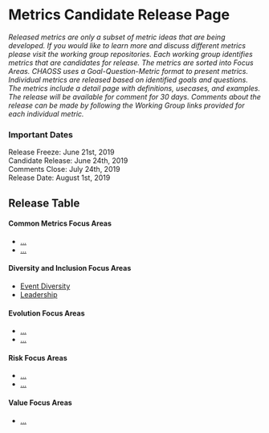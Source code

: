 # Metrics Candidate Release Page

*Released metrics are only a subset of metric ideas that are being developed. If you would like to learn more and discuss different metrics please visit the working group repositories. Each working group identifies metrics that are candidates for release. The metrics are sorted into Focus Areas. CHAOSS uses a Goal-Question-Metric format to present metrics. Individual metrics are released based on identified goals and questions. The metrics include a detail page with definitions, usecases, and examples. The release will be available for comment for 30 days. Comments about the release can be made by following the Working Group links provided for each individual metric.*

### Important Dates
Release Freeze: June 21st, 2019  
Candidate Release: June 24th, 2019  
Comments Close: July 24th, 2019  
Release Date: August 1st, 2019  

## Release Table
#### Common Metrics Focus Areas
* [...](#user-content)
* [...](#user-content)
#### Diversity and Inclusion Focus Areas
* [Event Diversity](#user-content-focus-area---event-diversity)
* [Leadership](#user-content-focus-area---leadership)
#### Evolution Focus Areas
* [...](#user-content)
* [...](#user-content)
#### Risk Focus Areas
* [...](#user-content)
* [...](#user-content)
#### Value Focus Areas
* [...](#user-content)

